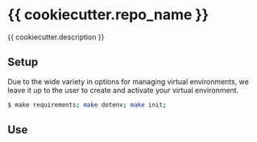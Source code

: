 # {{ cookiecutter.repo_name }}

{{ cookiecutter.description }}

## Setup

Due to the wide variety in options for managing virtual environments, we leave it up to the user to create and activate your virtual environment.

```bash
$ make requirements; make dotenv; make init;
```

## Use
